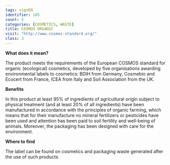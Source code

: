 ```yaml
---
tags: signEN
identifier: 185
count: 5
categories: [COSMETICS, WASTE]
title: COSMOS ORGANIC
visit: "http://www.cosmos-standard.org/"
class: 3
---
```

**What does it mean?**

The product meets the requirements of the European COSMOS standard for organic (ecological) cosmetics, developed by five organisations awarding environmental labels to cosmetics: BDIH from Germany, Cosmebio and Ecocert from France, ICEA from Italy and Soil Association from the UK.

**Benefits**

In this product at least 95% of ingredients of agricultural origin subject to physical treatment (and at least 20% of all ingredients) have been manufactured in accordance with the principles of organic farming, which means that for their manufacture no mineral fertilizers or pesticides have been used and attention has been paid to soil fertility and well-being of animals. Moreover, the packaging has been designed with care for the environment.

**Where to find**

The label can be found on cosmetics and packaging waste generated after the use of such products.
